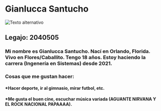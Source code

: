 # Gianlucca Santucho #

![Texto alternativo](/Gim.jpeg "Título alternativo")

## Legajo: 2040505 ##

### Mi nombre es Gianlucca Santucho. Nací en Orlando, Florida. Vivo en Flores/Caballito. Tengo 18 años. Estoy haciendo la carrera (Ingenería en Sistemas) desde 2021. ###

### Cosas que me gustan hacer: ###
#### *Hacer deporte, ir al gimnasio, mirar futbol, etc. ####
#### *Me gusta el buen cine, escuchar música variada (AGUANTE NIRVANA Y EL ROCK NACIONAL PAPAAAA). ####










